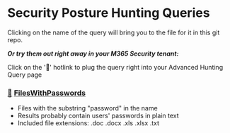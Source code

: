# Security Posture Hunting Queries

Clicking on the name of the query will bring you to the file for it in this git repo.

***Or try them out right away in your M365 Security tenant:***

Click on the '🔎' hotlink to plug the query right into your Advanced Hunting Query page

### [🔎](https://security.microsoft.com/v2/advanced-hunting?query=H4sIAAAAAAAAA62STQ6CMBCF39rEOzSu_TmDCZq4MWw8AKFEmiA1FoSFh_fN8KNxpcFMyMDrm68tMxEy3OGQMu-ZC-YdlQwlKgTMMcMDBg1yajc-ZvQdkeCiSgqv_oQrJasMFrjyKzAart1gqXzHkp2t1jkSc2WtqXju0jHMGEL-ldFOpLR0hb8wpp6kIqHqGRuGwUrDsM4ypK7ljQvUrHXaI-nN6-93fqkdemPpC6RKH1Nmg-htQoYTLakf6HDqTHr_GTG5Xp3S-S3fZDJqnY0TJ6LUys_7dZqnZvVksRJzPAEo8phwnAIAAA&timeRangeId=week) [FilesWithPasswords](FilesWithPasswords.kusto)
- Files with the substring "password" in the name
- Results probably contain users' passwords in plain text
- Included file extensions: .doc .docx .xls .xlsx .txt
